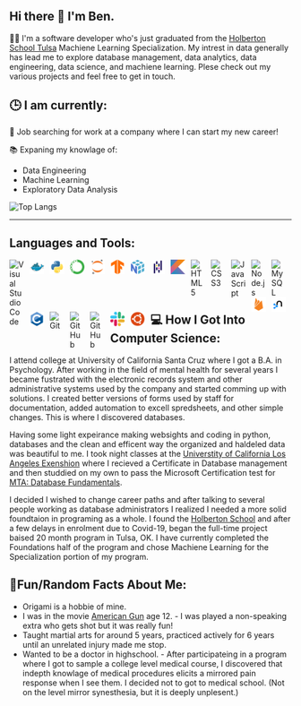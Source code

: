 ## Hi there 👋 I'm Ben.

👨‍🎓 I'm a software developer who's just graduated from the [Holberton School Tulsa](https://www.holbertonschool.com/) Machiene Learning Specialization.
My intrest in data generally has lead me to explore database management, data analytics, data engineering, data science, and machiene learning. Plese check out my various projects and feel free to get in touch.

## 🕒 I am currently:

💼 Job searching for work at a company where I can start my new career!

📚 Expaning my knowlage of:
* Data Engineering
* Machine Learning
* Exploratory Data Analysis

![Top Langs](https://github-readme-stats.vercel.app/api/top-langs/?username=BenDoschGit&theme=highcontrast&show_icons=true&hide=Shell&layout=compact)

---

## Languages and Tools:

[<img align="left" alt="Visual Studio Code" width="26px" src="https://cdn.jsdelivr.net/gh/devicons/devicon/icons/vscode/vscode-original.svg" style="padding-right:10px;" />](https://code.visualstudio.com/ "Visual Studio ")
[<img align="left" alt="Docker" width="26px" src="https://raw.githubusercontent.com/devicons/devicon/1119b9f84c0290e0f0b38982099a2bd027a48bf1/icons/docker/docker-original.svg" style="padding-right:10px;" />](https://www.docker.com/ "Docker")
[<img align="left" alt="Python" width="26px" src="https://raw.githubusercontent.com/devicons/devicon/1119b9f84c0290e0f0b38982099a2bd027a48bf1/icons/python/python-original.svg" style="padding-right:10px;" />](https://www.python.org/ "Python")
[<img align="left" alt="Anaconda" width="26px" src="https://raw.githubusercontent.com/devicons/devicon/1119b9f84c0290e0f0b38982099a2bd027a48bf1/icons/anaconda/anaconda-original.svg" style="padding-right:10px;" />](https://www.anaconda.com/ "Anaconda")
[<img align="left" alt="Jupyter" width="26px" src="https://raw.githubusercontent.com/devicons/devicon/1119b9f84c0290e0f0b38982099a2bd027a48bf1/icons/jupyter/jupyter-original.svg" style="padding-right:10px;" />](https://www.python.org/ "Jupyter")
[<img align="left" alt="TensorFlow" width="26px" src="https://raw.githubusercontent.com/devicons/devicon/1119b9f84c0290e0f0b38982099a2bd027a48bf1/icons/tensorflow/tensorflow-original.svg" style="padding-right:10px;" />](https://www.tensorflow.org/ "Tensorflow")
[<img align="left" alt="Numpy" width="26px" src="https://raw.githubusercontent.com/devicons/devicon/1119b9f84c0290e0f0b38982099a2bd027a48bf1/icons/numpy/numpy-original.svg" style="padding-right:10px;" />](https://numpy.org/ "Numpy")
[<img align="left" alt="Pandas" width="26px" src="https://raw.githubusercontent.com/devicons/devicon/1119b9f84c0290e0f0b38982099a2bd027a48bf1/icons/pandas/pandas-original.svg" style="padding-right:10px;" />](https://pandas.pydata.org/ "Pandas")
[<img align="left" alt="Kotlin" width="26px" src="https://raw.githubusercontent.com/devicons/devicon/1119b9f84c0290e0f0b38982099a2bd027a48bf1/icons/kotlin/kotlin-original.svg" style="padding-right:10px;" />](https://kotlinlang.org/ "Kotlin")
[<img align="left" alt="HTML5" width="26px" src="https://cdn.jsdelivr.net/gh/devicons/devicon/icons/html5/html5-original.svg" style="padding-right:10px;" />](https://html.spec.whatwg.org/multipage/ "HTML5")
[<img align="left" alt="CSS3" width="26px" src="https://cdn.jsdelivr.net/gh/devicons/devicon/icons/css3/css3-original.svg" style="padding-right:10px;" />](https://www.w3.org/TR/2001/WD-css3-roadmap-20010523/ "CSS3")
[<img align="left" alt="JavaScript" width="26px" src="https://cdn.jsdelivr.net/gh/devicons/devicon/icons/javascript/javascript-original.svg" style="padding-right:10px;" />](https://www.javascript.com/ "JavaScript")
[<img align="left" alt="Node.js" width="26px" src="https://cdn.jsdelivr.net/gh/devicons/devicon/icons/nodejs/nodejs-original.svg" style="padding-right:10px;" />](https://nodejs.org/ "Node.js")
[<img align="left" alt="MySQL" width="26px" src="https://cdn.jsdelivr.net/gh/devicons/devicon/icons/mysql/mysql-original.svg" style="padding-right:10px;" />](https://www.mysql.com/ "MySQL")
[<img align="left" alt="Firebase" width="26px" src="https://raw.githubusercontent.com/devicons/devicon/1119b9f84c0290e0f0b38982099a2bd027a48bf1/icons/firebase/firebase-plain.svg" style="padding-right:10px;" />](https://firebase.google.com/ "Firebase")
[<img align="left" alt="Neo4j" width="26px" src="https://raw.githubusercontent.com/devicons/devicon/1119b9f84c0290e0f0b38982099a2bd027a48bf1/icons/neo4j/neo4j-original.svg" style="padding-right:10px;" />](https://neo4j.com/ "Neo4j")
[<img align="left" alt="C90" width="26px" src="https://raw.githubusercontent.com/devicons/devicon/1119b9f84c0290e0f0b38982099a2bd027a48bf1/icons/c/c-original.svg" style="padding-right:10px;" />](https://www.iso-9899.info/wiki/The_Standard "C90")
[<img align="left" alt="Git" width="26px" src="https://cdn.jsdelivr.net/gh/devicons/devicon/icons/git/git-original.svg" style="padding-right:10px;" />](https://git-scm.com/ "Git")
[<img align="left" alt="GitHub" width="26px" src="https://user-images.githubusercontent.com/3369400/139447912-e0f43f33-6d9f-45f8-be46-2df5bbc91289.png" style="padding-right:10px;" />](www.github.com/#gh-light-mode-only "GitHub")
[<img align="left" alt="GitHub" width="26px" src="https://user-images.githubusercontent.com/3369400/139448065-39a229ba-4b06-434b-bc67-616e2ed80c8f.png" style="padding-right:10px;" />](www.github.com/#gh-dark-mode-only "GitHub")
[<img align="left" alt="Slack" width="26px" src="https://raw.githubusercontent.com/devicons/devicon/1119b9f84c0290e0f0b38982099a2bd027a48bf1/icons/slack/slack-original.svg" style="padding-right:10px;" />](www.slack.com/ "Slack")
[<img align="left" alt="ubuntu" width="26px" src="https://raw.githubusercontent.com/devicons/devicon/1119b9f84c0290e0f0b38982099a2bd027a48bf1/icons/ubuntu/ubuntu-plain.svg" style="padding-right:10px;" />](https://ubuntu.com/ "ubuntu")

---

## 💻 How I Got Into Computer Science:

 I attend college at University of California Santa Cruz where I got a B.A. in Psychology. After working in the field of mental health for several years I became fustrated with the electronic records system and other administrative systems used by the company and started comming up with solutions. I created better versions of forms used by staff for documentation, added automation to excell spredsheets, and other simple changes. This is where I discovered databases.

 Having some light expeirance making websights and coding in python, databases and the clean and efficent way the organized and haldeled data was beautiful to me. I took night classes at the [Universtity of California Los Angeles Exenshion](https://www.uclaextension.edu/digital-technology/data-analytics-management/certificate/database-management) where I recieved a Certificate in Database management and then studdied on my own to pass the Microsoft Certification test for [MTA: Database Fundamentals](https://docs.microsoft.com/en-us/learn/certifications/mta-database-fundamentals/). 

 I decided I wished to change career paths and after talking to several people working as database administrators I realized I needed a more solid foundtaion in programing as a whole. I found the [Holberton School](https://www.holbertonschool.com/) and after a few delays in enrolment due to Covid-19, began the full-time project baised 20 month program in Tulsa, OK. I have currently completed the Foundations half of the program and chose Machiene Learning for the Specialization portion of my program.
  
## 🎉Fun/Random Facts About Me:
  * Origami is a hobbie of mine.
  * I was in the movie [American Gun](https://www.imdb.com/title/tt0416471/?ref_=ttfc_fc_tt) age 12. - I was played a non-speaking extra who gets shot but it was really fun!
  * Taught martial arts for around 5 years, practiced actively for 6 years until an unrelated injury made me stop.
  * Wanted to be a doctor in highschool. - After participateing in a program where I got to sample a college level medical course, I discovered that indepth knowlage of medical procedures elicits a mirrored pain response when I see them. I decided not to got to medical school. (Not on the level mirror synesthesia, but it is deeply unplesent.)
